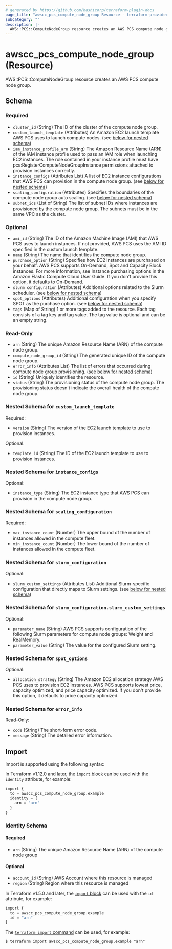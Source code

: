 ```yaml
---
# generated by https://github.com/hashicorp/terraform-plugin-docs
page_title: "awscc_pcs_compute_node_group Resource - terraform-provider-awscc"
subcategory: ""
description: |-
  AWS::PCS::ComputeNodeGroup resource creates an AWS PCS compute node group.
---
```


# awscc_pcs_compute_node_group (Resource)

AWS::PCS::ComputeNodeGroup resource creates an AWS PCS compute node group.



<!-- schema generated by tfplugindocs -->
## Schema

### Required

- `cluster_id` (String) The ID of the cluster of the compute node group.
- `custom_launch_template` (Attributes) An Amazon EC2 launch template AWS PCS uses to launch compute nodes. (see [below for nested schema](#nestedatt--custom_launch_template))
- `iam_instance_profile_arn` (String) The Amazon Resource Name (ARN) of the IAM instance profile used to pass an IAM role when launching EC2 instances. The role contained in your instance profile must have pcs:RegisterComputeNodeGroupInstance permissions attached to provision instances correctly.
- `instance_configs` (Attributes List) A list of EC2 instance configurations that AWS PCS can provision in the compute node group. (see [below for nested schema](#nestedatt--instance_configs))
- `scaling_configuration` (Attributes) Specifies the boundaries of the compute node group auto scaling. (see [below for nested schema](#nestedatt--scaling_configuration))
- `subnet_ids` (List of String) The list of subnet IDs where instances are provisioned by the compute node group. The subnets must be in the same VPC as the cluster.

### Optional

- `ami_id` (String) The ID of the Amazon Machine Image (AMI) that AWS PCS uses to launch instances. If not provided, AWS PCS uses the AMI ID specified in the custom launch template.
- `name` (String) The name that identifies the compute node group.
- `purchase_option` (String) Specifies how EC2 instances are purchased on your behalf. AWS PCS supports On-Demand, Spot and Capacity Block instances. For more information, see Instance purchasing options in the Amazon Elastic Compute Cloud User Guide. If you don't provide this option, it defaults to On-Demand.
- `slurm_configuration` (Attributes) Additional options related to the Slurm scheduler. (see [below for nested schema](#nestedatt--slurm_configuration))
- `spot_options` (Attributes) Additional configuration when you specify SPOT as the purchase option. (see [below for nested schema](#nestedatt--spot_options))
- `tags` (Map of String) 1 or more tags added to the resource. Each tag consists of a tag key and tag value. The tag value is optional and can be an empty string.

### Read-Only

- `arn` (String) The unique Amazon Resource Name (ARN) of the compute node group.
- `compute_node_group_id` (String) The generated unique ID of the compute node group.
- `error_info` (Attributes List) The list of errors that occurred during compute node group provisioning. (see [below for nested schema](#nestedatt--error_info))
- `id` (String) Uniquely identifies the resource.
- `status` (String) The provisioning status of the compute node group. The provisioning status doesn't indicate the overall health of the compute node group.

<a id="nestedatt--custom_launch_template"></a>
### Nested Schema for `custom_launch_template`

Required:

- `version` (String) The version of the EC2 launch template to use to provision instances.

Optional:

- `template_id` (String) The ID of the EC2 launch template to use to provision instances.


<a id="nestedatt--instance_configs"></a>
### Nested Schema for `instance_configs`

Optional:

- `instance_type` (String) The EC2 instance type that AWS PCS can provision in the compute node group.


<a id="nestedatt--scaling_configuration"></a>
### Nested Schema for `scaling_configuration`

Required:

- `max_instance_count` (Number) The upper bound of the number of instances allowed in the compute fleet.
- `min_instance_count` (Number) The lower bound of the number of instances allowed in the compute fleet.


<a id="nestedatt--slurm_configuration"></a>
### Nested Schema for `slurm_configuration`

Optional:

- `slurm_custom_settings` (Attributes List) Additional Slurm-specific configuration that directly maps to Slurm settings. (see [below for nested schema](#nestedatt--slurm_configuration--slurm_custom_settings))

<a id="nestedatt--slurm_configuration--slurm_custom_settings"></a>
### Nested Schema for `slurm_configuration.slurm_custom_settings`

Optional:

- `parameter_name` (String) AWS PCS supports configuration of the following Slurm parameters for compute node groups: Weight and RealMemory.
- `parameter_value` (String) The value for the configured Slurm setting.



<a id="nestedatt--spot_options"></a>
### Nested Schema for `spot_options`

Optional:

- `allocation_strategy` (String) The Amazon EC2 allocation strategy AWS PCS uses to provision EC2 instances. AWS PCS supports lowest price, capacity optimized, and price capacity optimized. If you don't provide this option, it defaults to price capacity optimized.


<a id="nestedatt--error_info"></a>
### Nested Schema for `error_info`

Read-Only:

- `code` (String) The short-form error code.
- `message` (String) The detailed error information.

## Import

Import is supported using the following syntax:

In Terraform v1.12.0 and later, the [`import` block](https://developer.hashicorp.com/terraform/language/import) can be used with the `identity` attribute, for example:

```terraform
import {
  to = awscc_pcs_compute_node_group.example
  identity = {
    arn = "arn"
  }
}
```

<!-- schema generated by tfplugindocs -->
### Identity Schema

#### Required

- `arn` (String) The unique Amazon Resource Name (ARN) of the compute node group

#### Optional

- `account_id` (String) AWS Account where this resource is managed
- `region` (String) Region where this resource is managed

In Terraform v1.5.0 and later, the [`import` block](https://developer.hashicorp.com/terraform/language/import) can be used with the `id` attribute, for example:

```terraform
import {
  to = awscc_pcs_compute_node_group.example
  id = "arn"
}
```

The [`terraform import` command](https://developer.hashicorp.com/terraform/cli/commands/import) can be used, for example:

```shell
$ terraform import awscc_pcs_compute_node_group.example "arn"
```
